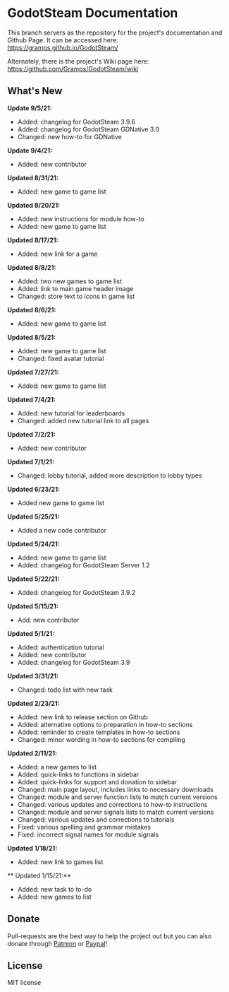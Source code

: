 # GodotSteam Documentation

This branch servers as the repository for the project's documentation and Github Page. It can be accessed here: https://gramps.github.io/GodotSteam/

Alternately, there is the project's Wiki page here: https://github.com/Gramps/GodotSteam/wiki

What's New
-------------
**Update 9/5/21:**
- Added: changelog for GodotSteam 3.9.6
- Added: changelog for GodotSteam GDNative 3.0
- Changed: new how-to for GDNative

**Update 9/4/21:**
- Added: new contributor 

**Updated 8/31/21:**
- Added: new game to game list

**Updated 8/20/21:**
- Added: new instructions for module how-to
- Added: new game to game list

**Updated 8/17/21:**
- Added: new link for a game

**Updated 8/8/21:**
- Added: two new games to game list
- Added: link to main game header image
- Changed: store text to icons in game list

**Updated 8/6/21:**
- Added: new game to game list

**Updated 8/5/21:**
- Added: new game to game list
- Changed: fixed avatar tutorial

**Updated 7/27/21:**
- Added: new game to game list

**Updated 7/4/21:**
- Added: new tutorial for leaderboards
- Changed: added new tutorial link to all pages

**Updated 7/2/21:**
- Added: new contributor

**Updated 7/1/21:**
- Changed: lobby tutorial, added more description to lobby types

**Updated 6/23/21:**
- Added new game to game list

**Updated 5/25/21:**
- Added a new code contributor

**Updated 5/24/21:**
- Added: new game to game list
- Added: changelog for GodotSteam Server 1.2

**Updated 5/22/21:**
- Added: changelog for GodotSteam 3.9.2

**Updated 5/15/21:**
- Add: new contributor

**Updated 5/1/21:**
- Added: authentication tutorial
- Added: new contributor
- Added: changelog for GodotSteam 3.9

**Updated 3/31/21:**
- Changed: todo list with new task

**Updated 2/23/21:**
- Added: new link to release section on Github
- Added: alternative options to preparation in how-to sections
- Added: reminder to create templates in how-to sections
- Changed: minor wording in how-to sections for compiling

**Updated 2/11/21:**
- Added: a new games to list
- Added: quick-links to functions in sidebar
- Added: quick-links for support and donation to sidebar
- Changed: main page layout, includes links to necessary downloads
- Changed: module and server function lists to match current versions
- Changed: various updates and corrections to how-to instructions
- Changed: module and server signals lists to match current versions
- Changed: various updates and corrections to tutorials
- Fixed: various spelling and grammar mistakes
- Fixed: incorrect signal names for module signals

**Updated 1/18/21:**
- Added: new link to games list

** Updated 1/15/21:**
- Added: new task to to-do
- Added: new games to list

Donate
-------------
Pull-requests are the best way to help the project out but you can also donate through [Patreon](https://patreon.com/coaguco) or [Paypal](https://www.paypal.me/sithlordkyle)!

License
-------------
MIT license